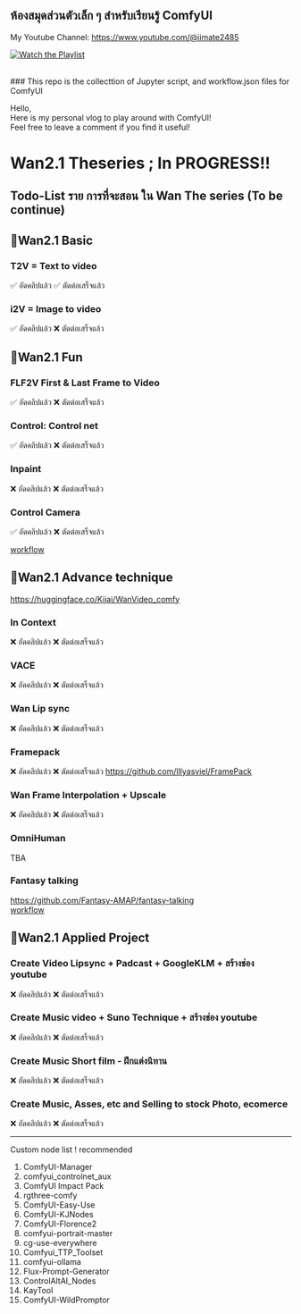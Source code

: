 ## ห้องสมุดส่วนตัวเล็ก ๆ สำหรับเรียนรู้ ComfyUI 
My Youtube Channel: https://www.youtube.com/@iimate2485
<br>

[![Watch the Playlist](https://img.youtube.com/vi/KvZRuwcZ3Is/0.jpg)](https://www.youtube.com/playlist?list=PLSPWSpkmItyKRoaAHRMbXVf70yb_2utLi)

<br>
### This repo is the collecttion of Jupyter script, and workflow.json files for ComfyUI<br>

Hello,<br>
Here is my personal vlog to play around with ComfyUI! <br>
Feel free to leave a comment if you find it useful!<br>


# Wan2.1 Theseries ; In PROGRESS!!

## Todo-List ราย การที่จะสอน ใน Wan The series (To be continue)

## 🎯Wan2.1 Basic
### T2V = Text to video
✅ อัดคลิปแล้ว  ✅ ตัดต่อเสร็จแล้ว 
### i2V = Image to video
✅ อัดคลิปแล้ว  ❌ ตัดต่อเสร็จแล้ว

## 🎯Wan2.1 Fun
### FLF2V First & Last Frame to Video
✅ อัดคลิปแล้ว  ❌ ตัดต่อเสร็จแล้ว
### Control: Control net
✅ อัดคลิปแล้ว  ❌ ตัดต่อเสร็จแล้ว
### Inpaint 
❌ อัดคลิปแล้ว  ❌ ตัดต่อเสร็จแล้ว
### Control Camera
✅ อัดคลิปแล้ว  ❌ ตัดต่อเสร็จแล้ว  <br>

[workflow](https://github.com/amao2001/ganloss-latent-space/blob/main/workflow/2025-05-05%20wanvideo_Fun_control_camera.json)

## 🎯Wan2.1 Advance technique
https://huggingface.co/Kijai/WanVideo_comfy
### In Context 
❌ อัดคลิปแล้ว  ❌ ตัดต่อเสร็จแล้ว
### VACE
❌ อัดคลิปแล้ว  ❌ ตัดต่อเสร็จแล้ว
### Wan Lip sync
❌ อัดคลิปแล้ว  ❌ ตัดต่อเสร็จแล้ว
### Framepack
❌ อัดคลิปแล้ว  ❌ ตัดต่อเสร็จแล้ว
https://github.com/lllyasviel/FramePack
### Wan Frame Interpolation + Upscale
❌ อัดคลิปแล้ว  ❌ ตัดต่อเสร็จแล้ว
### OmniHuman
TBA
### Fantasy talking
https://github.com/Fantasy-AMAP/fantasy-talking <br>
[workflow](https://github.com/amao2001/ganloss-latent-space/blob/main/workflow/2025-05-03%20FantasyTalking.json)
<br>


## 🎯Wan2.1 Applied Project
### Create Video Lipsync + Padcast + GoogleKLM + สร้างช่อง youtube
❌ อัดคลิปแล้ว  ❌ ตัดต่อเสร็จแล้ว
### Create Music video + Suno Technique + สร้างช่อง youtube
❌ อัดคลิปแล้ว  ❌ ตัดต่อเสร็จแล้ว
### Create Music Short film - ฝึกแต่งนิทาน
❌ อัดคลิปแล้ว  ❌ ตัดต่อเสร็จแล้ว
### Create Music, Asses, etc and Selling to stock Photo, ecomerce
❌ อัดคลิปแล้ว  ❌ ตัดต่อเสร็จแล้ว

---
Custom node list ! recommended 
1. ComfyUI-Manager
2. comfyui_controlnet_aux
3. ComfyUI Impact Pack
4. rgthree-comfy
5. ComfyUI-Easy-Use
6. ComfyUI-KJNodes
7. ComfyUI-Florence2
8. comfyui-portrait-master
9.  cg-use-everywhere
10. Comfyui_TTP_Toolset
11. comfyui-ollama
12. Flux-Prompt-Generator
13. ControlAltAI_Nodes
14. KayTool
15. ComfyUI-WildPromptor
